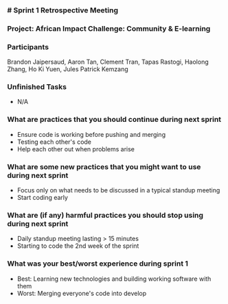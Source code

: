 ### # Sprint 1 Retrospective Meeting
### Project: African Impact Challenge: Community & E-learning

### Participants
Brandon Jaipersaud, Aaron Tan, Clement Tran, Tapas Rastogi, Haolong Zhang, Ho Ki Yuen, Jules Patrick Kemzang

### Unfinished Tasks
* N/A

### What are practices that you should continue during next sprint
* Ensure code is working before pushing and merging
* Testing each other's code
* Help each other out when problems arise

### What are some new practices that you might want to use during next sprint
* Focus only on what needs to be discussed in a typical standup meeting
* Start coding early

### What are (if any) harmful practices you should stop using during next sprint
* Daily standup meeting lasting > 15 minutes
* Starting to code the 2nd week of the sprint

### What was your best/worst experience during sprint 1
* Best: Learning new technologies and building working software with them
* Worst: Merging everyone's code into develop 
